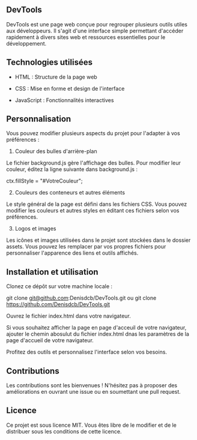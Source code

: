 <img src="">

## DevTools

DevTools est une page web conçue pour regrouper plusieurs outils utiles aux développeurs. Il s'agit d'une interface simple permettant d'accéder rapidement à divers sites web et ressources essentielles pour le développement.

## Technologies utilisées

- HTML : Structure de la page web

- CSS : Mise en forme et design de l'interface

- JavaScript : Fonctionnalités interactives

## Personnalisation

Vous pouvez modifier plusieurs aspects du projet pour l'adapter à vos préférences :

1. Couleur des bulles d'arrière-plan

Le fichier background.js gère l'affichage des bulles. Pour modifier leur couleur, éditez la ligne suivante dans background.js :

ctx.fillStyle = "#VotreCouleur";

2. Couleurs des conteneurs et autres éléments

Le style général de la page est défini dans les fichiers CSS. Vous pouvez modifier les couleurs et autres styles en éditant ces fichiers selon vos préférences.

3. Logos et images

Les icônes et images utilisées dans le projet sont stockées dans le dossier assets. Vous pouvez les remplacer par vos propres fichiers pour personnaliser l'apparence des liens et outils affichés.

## Installation et utilisation

Clonez ce dépôt sur votre machine locale :

git clone git@github.com:Denisdcb/DevTools.git
ou
git clone https://github.com/Denisdcb/DevTools.git

Ouvrez le fichier index.html dans votre navigateur.

Si vous souhaitez afficher la page en page d'acceuil de votre navigateur, ajouter le chemin abosulut du fichier index.html dnas les paramètres de la page d'accueil de votre navigateur.

Profitez des outils et personnalisez l'interface selon vos besoins.

## Contributions

Les contributions sont les bienvenues ! N'hésitez pas à proposer des améliorations en ouvrant une issue ou en soumettant une pull request.

## Licence

Ce projet est sous licence MIT. Vous êtes libre de le modifier et de le distribuer sous les conditions de cette licence.